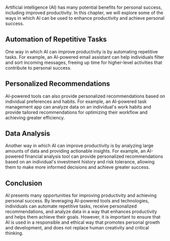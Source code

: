 
Artificial intelligence (AI) has many potential benefits for personal success, including improved productivity. In this chapter, we will explore some of the ways in which AI can be used to enhance productivity and achieve personal success.

Automation of Repetitive Tasks
------------------------------

One way in which AI can improve productivity is by automating repetitive tasks. For example, an AI-powered email assistant can help individuals filter and sort incoming messages, freeing up time for higher-level activities that contribute to personal success.

Personalized Recommendations
----------------------------

AI-powered tools can also provide personalized recommendations based on individual preferences and habits. For example, an AI-powered task management app can analyze data on an individual's work habits and provide tailored recommendations for optimizing their workflow and achieving greater efficiency.

Data Analysis
-------------

Another way in which AI can improve productivity is by analyzing large amounts of data and providing actionable insights. For example, an AI-powered financial analysis tool can provide personalized recommendations based on an individual's investment history and risk tolerance, allowing them to make more informed decisions and achieve greater success.

Conclusion
----------

AI presents many opportunities for improving productivity and achieving personal success. By leveraging AI-powered tools and technologies, individuals can automate repetitive tasks, receive personalized recommendations, and analyze data in a way that enhances productivity and helps them achieve their goals. However, it is important to ensure that AI is used in a responsible and ethical way that promotes personal growth and development, and does not replace human creativity and critical thinking.
